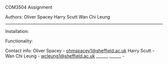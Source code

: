 COM3504 Assignment

Authors:
Oliver Spacey
Harry Scutt
Wan Chi Leung
______ ______


Installation:



Functionality:



Contact info:
Oliver Spacey - ohmspacey1@sheffield.ac.uk
Harry Scutt - 
Wan Chi Leung - wcleung1@sheffield.ac.uk
______ ______ - 


